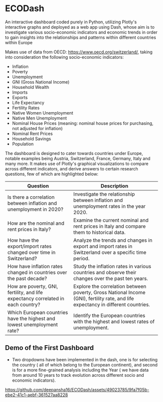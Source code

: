 # ECODash

An interactive dashboard coded purely in Python, utilizing Plotly's interactive graphs and deployed as a web app using Dash, whose aim is to investigate various socio-economic indicators and economic trends in order to gain insights into the relationships and patterns within different countries within Europe


Makes use of data from OECD: https://www.oecd.org/switzerland/, taking into consideration the following socio-economic indicators:

- Inflation
- Poverty
- Unemployment
- GNI (Gross National Income)
- Household Wealth
- Imports
- Exports
- Life Expectancy
- Fertility Rates
- Native Women Unemployment
- Native Men Unemployment
- Nominal House Prices (meaning: nominal house prices for purchasing, not adjusted for inflation)
- Nominal Rent Prices
- Household Savings
- Population

The dashboard is designed to cater towards countries under Europe, notable examples being Austria, Switzerland, France, Germany, Italy and many more. It makes use of Plotly's graphical visualizations to compare across different indicators, and derive answers to certain research questions, few of which are highlighted below:


| Question | Description |
| --- | --- |
| Is there a correlation between inflation and unemployment in 2020? | Investigate the relationship between inflation and unemployment rates in the year 2020. |
| How are the nominal and rent prices in Italy? | Examine the current nominal and rent prices in Italy and compare them to historical data. |
| How have the export/import rates changed over time in Switzerland? | Analyze the trends and changes in export and import rates in Switzerland over a specific time period. |
| How have inflation rates changed in countries over the past decade? | Study the inflation rates in various countries and observe their changes over the past ten years. |
| How are poverty, GNI, fertility, and life expectancy correlated in each country? | Explore the correlation between poverty, Gross National Income (GNI), fertility rate, and life expectancy in different countries. |
| Which European countries have the highest and lowest unemployment rate? | Identify the European countries with the highest and lowest rates of unemployment. |



## Demo of the First Dashboard

- Two dropdowns have been implemented in the dash, one is for selecting the country ( all of which belong to the European continent), and second is for a more fine-grained analysis including the Year ( we have data from around 10 years to track evolution across different socio and economic indicators).


https://github.com/deepansha16/ECODash/assets/49023785/9fa7f05b-ebe2-41c1-aebf-361527aa8228


